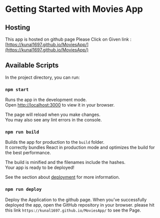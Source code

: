 # Getting Started with Movies App

## Hosting 
This app is hosted on github page
Please Click on Given link :
[https://kunal1697.github.io/MoviesApp/](https://kunal1697.github.io/MoviesApp/)


## Available Scripts

In the project directory, you can run:

### `npm start`

Runs the app in the development mode.\
Open [http://localhost:3000](http://localhost:3000) to view it in your browser.

The page will reload when you make changes.\
You may also see any lint errors in the console.

### `npm run build`

Builds the app for production to the `build` folder.\
It correctly bundles React in production mode and optimizes the build for the best performance.

The build is minified and the filenames include the hashes.\
Your app is ready to be deployed!

See the section about [deployment](https://facebook.github.io/create-react-app/docs/deployment) for more information.

### `npm run deploy`

Deploy the Application to the github page.
When you’ve successfully deployed the app, open the GitHub repository in your browser.
please hit this link `https://kunal1697.github.io/MoviesApp/` to see the Page. 
